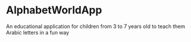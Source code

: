 # AlphabetWorldApp
An educational application for children from 3 to 7 years old to teach them Arabic letters in a fun way
